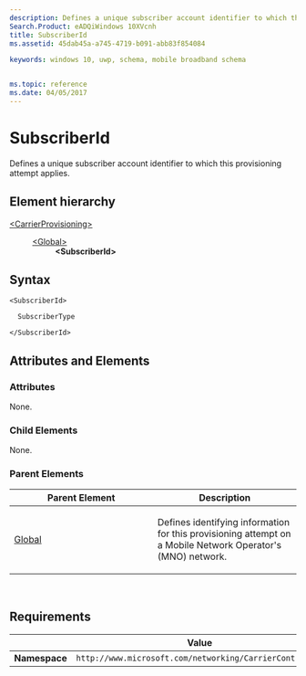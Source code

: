 ```yaml
---
description: Defines a unique subscriber account identifier to which this provisioning attempt applies.
Search.Product: eADQiWindows 10XVcnh
title: SubscriberId
ms.assetid: 45dab45a-a745-4719-b091-abb83f854084

keywords: windows 10, uwp, schema, mobile broadband schema


ms.topic: reference
ms.date: 04/05/2017
---
```


# SubscriberId


Defines a unique subscriber account identifier to which this provisioning attempt applies.

## Element hierarchy

<dl>
<dt><a href="element-carrierprovisioning.md">&lt;CarrierProvisioning&gt;</a></dt>
<dd>
<dl>
<dt><a href="element-global.md">&lt;Global&gt;</a></dt>
<dd><b>&lt;SubscriberId&gt;</b></dd>
</dl>
</dd>
</dl>

## Syntax

``` syntax
<SubscriberId>

  SubscriberType

</SubscriberId>
```

## Attributes and Elements


### Attributes

None.

### Child Elements

None.

### Parent Elements

<table>
<colgroup>
<col width="50%" />
<col width="50%" />
</colgroup>
<thead>
<tr class="header">
<th>Parent Element</th>
<th>Description</th>
</tr>
</thead>
<tbody>
<tr class="odd">
<td><a href="element-global.md">Global</a> </td>
<td><p>Defines identifying information for this provisioning attempt on a Mobile Network Operator's (MNO) network.</p></td>
</tr>
</tbody>
</table>

 

## Requirements

|          | Value        |
|----------|--------------|
| **Namespace** | `http://www.microsoft.com/networking/CarrierControl/v1` |

 

 



